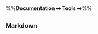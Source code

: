 <link rel="stylesheet" href="{{baseUrl}}/css/textbook.css">

<div class="website-content">

%%**Documentation :arrow_right: Tools :arrow_right:**%%

### Markdown

<div id="main">

<include src="./what/embed.md" />
<include src="./how/embed.md" />

</div>
</div>

